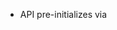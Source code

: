 -   API pre-initializes via <script> tag
-   PP(platform provider) registers with API

-   ART registers its params with API:
    -   Param types:
        -   choice: options, default choice
        -   color: default
        -   ramp: stops, mode
        -   range: min, max, step, default
        -   text: default, min/max len, multiline, match
        -   toggle: default
        -   weighted: options & weights, default choice
        -   xy: default
    -   API passes params specs to PP
    -   PP parses any param customizations in platform-specific manner
        -   augments existing param specs w/ overrides (e.g. edited ramp stops)
    -   API returns typechecked param getter fn to ART
-   ART initializes
-   ART sets update function in API
-   ART calls API.start()
-   ART requests specific param for current time

...

-   USER edits param in platform GUI
-   GUI notifies PP of param change
    -   platform specific mechanism, e.g. postMessage
-   PP calls API.updateParam(id)
-   API checks update mode of param
    -   API potentially triggers page/iframe reload
    -   API alternatively postMessage() to notify ART (or other scripts) of param change
